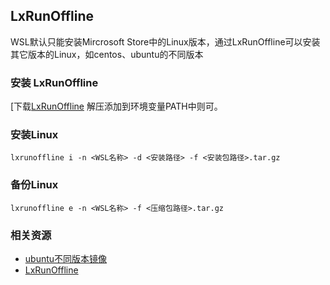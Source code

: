 ## LxRunOffline

WSL默认只能安装Mircrosoft Store中的Linux版本，通过LxRunOffline可以安装其它版本的Linux，如centos、ubuntu的不同版本

### 安装 LxRunOffline

[下载[LxRunOffline](https://github.com/DDoSolitary/LxRunOffline) 解压添加到环境变量PATH中则可。

### 安装Linux

```
lxrunoffline i -n <WSL名称> -d <安装路径> -f <安装包路径>.tar.gz
```

 ### 备份Linux

```
lxrunoffline e -n <WSL名称> -f <压缩包路径>.tar.gz
```



### 相关资源

* [ubuntu不同版本镜像](https://mirrors.tuna.tsinghua.edu.cn/ubuntu-cloud-images/)
* [LxRunOffline ](https://p3terx.com/archives/manage-wsl-with-lxrunoffline.html)






